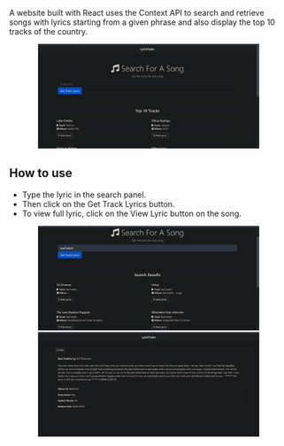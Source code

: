 A website built with React uses the Context API to search and retrieve songs with lyrics starting from a given
phrase and also display the top 10 tracks of the country.

<div align="center">
    <img src="/screenshots/base.png" width="400px"</img> 
</div>


## How to use
- Type the lyric in the search panel.
- Then click on the Get Track Lyrics button.
- To view full lyric, click on the View Lyric button on the song.

<div align="center">
    <img src="/screenshots/ba1.png" width="400px"</img> 
</div>

<div align="center">
    <img src="/screenshots/ba2.png" width="400px"</img> 
</div>


